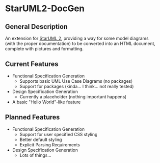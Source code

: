 StarUML2-DocGen
=

General Description
-
An extension for [StarUML 2](http://staruml.io), providing a way for some model diagrams (with the proper documentation) to be converted into an HTML document, complete with pictures and formatting.

Current Features
-
* Functional Specification Generation
  * Supports basic UML Use Case Diagrams (no packages)
  * Support for packages (kinda... I think... not really tested)
* Design Specification Generation
  * Currently a placeholder (nothing important happens)
* A basic "Hello World"-like feature

Planned Features
-
* Functional Specification Generation
  * Support for user specified CSS styling
  * Better default styling
  * Explicit Parsing Requirements
* Design Specification Generation
  * Lots of things...
